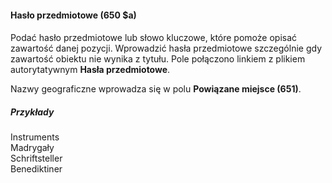 #### Hasło przedmiotowe (650 $a)

####
Podać hasło przedmiotowe lub słowo kluczowe, które pomoże opisać zawartość danej pozycji. Wprowadzić hasła przedmiotowe szczególnie gdy zawartość obiektu nie wynika z tytułu. Pole połączono linkiem z plikiem autorytatywnym **Hasła przedmiotowe**.

Nazwy geograficzne wprowadza się w polu **Powiązane miejsce (651)**.

##### Przykłady  
Instruments  
Madrygały  
Schriftsteller   
Benediktiner
